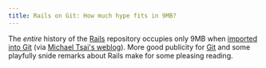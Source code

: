 ```yaml
---
title: Rails on Git: How much hype fits in 9MB?
---
```


The *entire* history of the [Rails](http://www.wincent.com/knowledge-base/Rails) repository occupies only 9MB when [imported into Git](http://www.sanityinc.com/articles/rails-on-git) (via [Michael Tsai's weblog](http://mjtsai.com/blog)). More good publicity for [Git](http://www.wincent.com/knowledge-base/Git) and some playfully snide remarks about Rails make for some pleasing reading.
